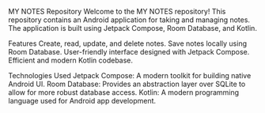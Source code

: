 MY NOTES Repository 
Welcome to the MY NOTES repository! This repository contains an Android application for taking and managing notes. 
The application is built using Jetpack Compose, Room Database, and Kotlin.


Features
Create, read, update, and delete notes.
Save notes locally using Room Database.
User-friendly interface designed with Jetpack Compose.
Efficient and modern Kotlin codebase.

Technologies Used
Jetpack Compose: A modern toolkit for building native Android UI.
Room Database: Provides an abstraction layer over SQLite to allow for more robust database access.
Kotlin: A modern programming language used for Android app development.
